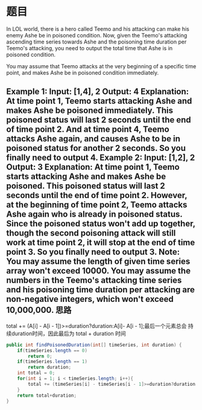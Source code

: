 题目
===
In LOL world, there is a hero called Teemo and his attacking can make his enemy Ashe be in poisoned condition. Now, given the Teemo's attacking ascending time series towards Ashe and the poisoning time duration per Teemo's attacking, you need to output the total time that Ashe is in poisoned condition.

You may assume that Teemo attacks at the very beginning of a specific time point, and makes Ashe be in poisoned condition immediately.

Example 1:
Input: [1,4], 2
Output: 4
Explanation: At time point 1, Teemo starts attacking Ashe and makes Ashe be poisoned immediately. 
This poisoned status will last 2 seconds until the end of time point 2. 
And at time point 4, Teemo attacks Ashe again, and causes Ashe to be in poisoned status for another 2 seconds. 
So you finally need to output 4.
Example 2:
Input: [1,2], 2
Output: 3
Explanation: At time point 1, Teemo starts attacking Ashe and makes Ashe be poisoned. 
This poisoned status will last 2 seconds until the end of time point 2. 
However, at the beginning of time point 2, Teemo attacks Ashe again who is already in poisoned status. 
Since the poisoned status won't add up together, though the second poisoning attack will still work at time point 2, it will stop at the end of time point 3. 
So you finally need to output 3.
Note:
You may assume the length of given time series array won't exceed 10000.
You may assume the numbers in the Teemo's attacking time series and his poisoning time duration per attacking are non-negative integers, which won't exceed 10,000,000.
思路
---
total += (A[i] - A[i - 1])>=duration?duration:A[i]- A[i - 1];最后一个元素总会
持续duration时间，因此最后为 total + duration 时间
```java
public int findPoisonedDuration(int[] timeSeries, int duration) {
	if(timeSeries.length == 0)
		return 0;
	if(timeSeries.length == 1)
		return duration;
	int total = 0;
	for(int i = 1; i < timeSeries.length; i++){
		total += (timeSeries[i] - timeSeries[i - 1]>=duration?duration:timeSeries[i] - timeSeries[i - 1]);
	}
	return total+duration;
}